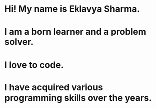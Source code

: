 # Hi! My name is Eklavya Sharma.
# I am a born learner and a problem solver.
# I love to code. 
# I have acquired various programming skills over the years.
